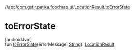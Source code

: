 //[app](../../../index.md)/[com.getir.patika.foodmap.ui](../index.md)/[LocationResult](index.md)/[toErrorState](to-error-state.md)

# toErrorState

[androidJvm]\
fun [toErrorState](to-error-state.md)(errorMessage: [String](https://kotlinlang.org/api/latest/jvm/stdlib/kotlin/-string/index.html)): [LocationResult](index.md)
